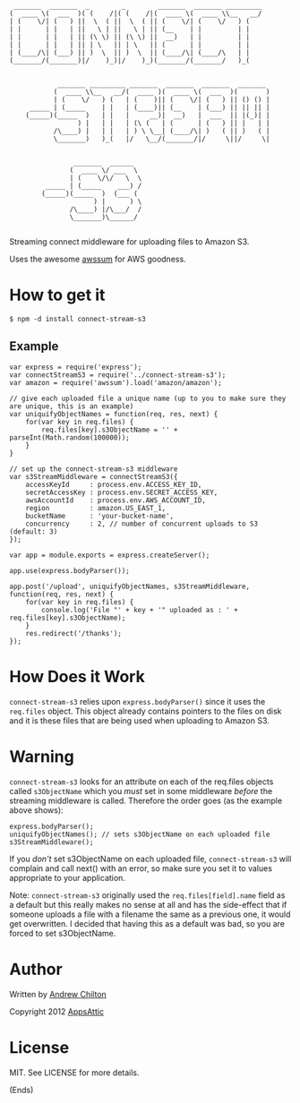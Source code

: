 ```
 _______  _______  _        _        _______  _______ _________
(  ____ \(  ___  )( (    /|( (    /|(  ____ \(  ____ \\__   __/
| (    \/| (   ) ||  \  ( ||  \  ( || (    \/| (    \/   ) (   
| |      | |   | ||   \ | ||   \ | || (__    | |         | |   
| |      | |   | || (\ \) || (\ \) ||  __)   | |         | |   
| |      | |   | || | \   || | \   || (      | |         | |   
| (____/\| (___) || )  \  || )  \  || (____/\| (____/\   | |   
(_______/(_______)|/    )_)|/    )_)(_______/(_______/   )_(   
                                                               

            _______ _________ _______  _______  _______  _______ 
           (  ____ \\__   __/(  ____ )(  ____ \(  ___  )(       )
           | (    \/   ) (   | (    )|| (    \/| (   ) || () () |
     _____ | (_____    | |   | (____)|| (__    | (___) || || || |
    (_____)(_____  )   | |   |     __)|  __)   |  ___  || |(_)| |
                 ) |   | |   | (\ (   | (      | (   ) || |   | |
           /\____) |   | |   | ) \ \__| (____/\| )   ( || )   ( |
           \_______)   )_(   |/   \__/(_______/|/     \||/     \|
                                                                 

                _______  ______  
               (  ____ \/ ___  \ 
               | (    \/\/   \  \
         _____ | (_____    ___) /
        (_____)(_____  )  (___ ( 
                     ) |      ) \
               /\____) |/\___/  /
               \_______)\______/ 
                                 
```

Streaming connect middleware for uploading files to Amazon S3.

Uses the awesome [awssum](https://github.com/appsattic/node-awssum/) for AWS goodness.

# How to get it #

    $ npm -d install connect-stream-s3

## Example ##

```
var express = require('express');
var connectStreamS3 = require('../connect-stream-s3');
var amazon = require('awssum').load('amazon/amazon');

// give each uploaded file a unique name (up to you to make sure they are unique, this is an example)
var uniquifyObjectNames = function(req, res, next) {
    for(var key in req.files) {
        req.files[key].s3ObjectName = '' + parseInt(Math.random(100000));
    }
}

// set up the connect-stream-s3 middleware
var s3StreamMiddleware = connectStreamS3({
    accessKeyId     : process.env.ACCESS_KEY_ID,
    secretAccessKey : process.env.SECRET_ACCESS_KEY,
    awsAccountId    : process.env.AWS_ACCOUNT_ID,
    region          : amazon.US_EAST_1,
    bucketName      : 'your-bucket-name',
    concurrency     : 2, // number of concurrent uploads to S3 (default: 3)
});

var app = module.exports = express.createServer();

app.use(express.bodyParser());

app.post('/upload', uniquifyObjectNames, s3StreamMiddleware, function(req, res, next) {
    for(var key in req.files) {
        console.log('File "' + key + '" uploaded as : ' + req.files[key].s3ObjectName);
    }
    res.redirect('/thanks');
});
```

# How Does it Work #

<code>connect-stream-s3</code> relies upon <code>express.bodyParser()</code> since it uses the <code>req.files</code>
object. This object already contains pointers to the files on disk and it is these files that are being used when
uploading to Amazon S3.

# Warning #

<code>connect-stream-s3</code> looks for an attribute on each of the req.files objects called <code>s3ObjectName</code>
which you *must* set in some middleware *before* the streaming middleware is called. Therefore the order goes (as the
example above shows):

    express.bodyParser();
    uniquifyObjectNames(); // sets s3ObjectName on each uploaded file
    s3StreamMiddleware();

If you *don't* set s3ObjectName on each uploaded file, <code>connect-stream-s3</code> will complain and call next()
with an error, so make sure you set it to values appropriate to your application.

Note: <code>connect-stream-s3</code> originally used the <code>req.files[field].name</code> field as a default but this
really makes no sense at all and has the side-effect that if someone uploads a file with a filename the same as a
previous one, it would get overwritten. I decided that having this as a default was bad, so you are forced to set
s3ObjectName.

# Author #

Written by [Andrew Chilton](http://www.chilts.org/blog/)

Copyright 2012 [AppsAttic](http://www.appsattic.com/)

# License #

MIT. See LICENSE for more details.

(Ends)
